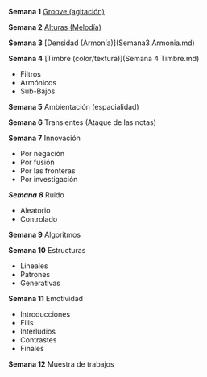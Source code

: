 __Semana 1__ [Groove (agitación)](Semana1_Groove.md)   
       

__Semana 2__ [Alturas (Melodía)](Semana2_Melodia.md)

__Semana 3__ [Densidad (Armonía)](Semana3 Armonia.md)

__Semana 4__ [Timbre (color/textura)](Semana 4 Timbre.md)
* Filtros
* Armónicos
* Sub-Bajos

__Semana 5__ Ambientación (espacialidad)

__Semana 6__ Transientes (Ataque de las notas)

__Semana 7__ Innovación
* Por negación
* Por fusión
* Por las fronteras
* Por investigación

___Semana 8___ Ruido
* Aleatorio
* Controlado

__Semana 9__ Algoritmos

__Semana 10__ Estructuras
* Lineales
* Patrones
* Generativas

__Semana 11__ Emotividad
* Introducciones
* Fills
* Interludios
* Contrastes
* Finales

__Semana 12__ Muestra de trabajos
